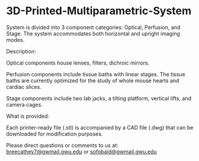 # 3D-Printed-Multiparametric-System
System is divided into 3 component categories: Optical, Perfusion, and Stage. The system accommodates both horizontal and upright imaging modes. 

Description:

Optical components house lenses, filters, dichroic mirrors.

Perfusion components include tissue baths with linear stages. The tissue baths are currently optimized for the study of whole mouse hearts and cardiac slices. 

Stage components include two lab jacks, a tilting platform, vertical lifts, and camera cages.

What is provided:

Each printer-ready file (.stl) is accompanied by a CAD file (.dwg) that can be downloaded for modification purposes. 


Please direct questions or comments to us at: breecathey7@gwmail.gwu.edu or sofobaid@gwmail.gwu.edu 






  
